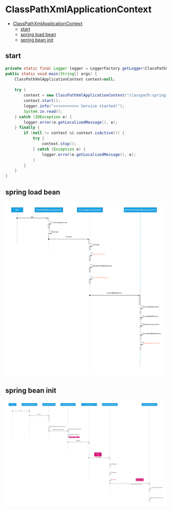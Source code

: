# ClassPathXmlApplicationContext

- [ClassPathXmlApplicationContext](#classpathxmlapplicationcontext)
  - [start](#start)
  - [spring load bean](#spring-load-bean)
  - [spring bean init](#spring-bean-init)

## start

```java
private static final Logger logger = LoggerFactory.getLogger(ClassPathXmlApplicationContext.class);
public static void main(String[] args) {
    ClassPathXmlApplicationContext context=null;

    try {
        context = new ClassPathXmlApplicationContext("classpath:spring-context.xml");
        context.start();
        logger.info(">>>>>>>>>>> Service started!");
        System.in.read();
    } catch (IOException e) {
        logger.error(e.getLocalizedMessage(), e);
    } finally {
        if (null != context && context.isActive()) {
            try {
                context.stop();
            } catch (Exception e) {
                logger.error(e.getLocalizedMessage(), e);
            }
        }
    }
}
```

## spring load bean

![spring-bean-load](../images/spring-bean-load.png)

## spring bean init

![spring-bean-init](../images/spring-bean-init.png)
